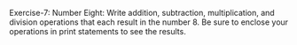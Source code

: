 Exercise-7: Number Eight:
Write addition, subtraction, multiplication, and division operations that each result in the number 8. Be sure to enclose your operations in print statements to see the results.